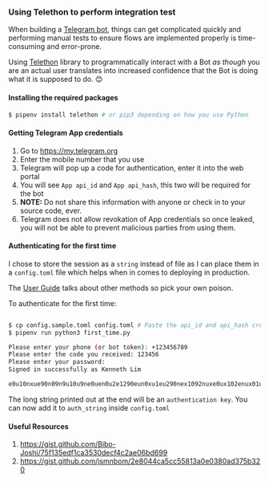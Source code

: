 ### Using Telethon to perform integration test

When building a [Telegram bot](https://core.telegram.org/bots/api), things can get complicated quickly and performing manual tests to ensure flows are implemented properly is time-consuming and error-prone.

Using [Telethon](https://github.com/LonamiWebs/Telethon) library to programmatically interact with a Bot _as though_ you are an actual user translates into increased confidence that the Bot is doing what it is supposed to do. 😊

#### Installing the required packages

```sh
$ pipenv install telethon # or pip3 depending on how you use Python
```

#### Getting Telegram App credentials

1. Go to https://my.telegram.org
1. Enter the mobile number that you use
1. Telegram will pop up a code for authentication, enter it into the web portal
1. You will see `App api_id` and `App api_hash`, this two will be required for the bot
1. **NOTE:** Do not share this information with anyone or check in to your source code, ever. 
1. Telegram does not allow revokation of App credentials so once leaked, you will not be able to prevent malicious parties from using them.

#### Authenticating for the first time

I chose to store the session as a `string` instead of file as I can place them in a `config.toml` file which helps when in comes to deploying in production.

The [User Guide](https://docs.telethon.dev/en/latest/concepts/sessions.html) talks about other methods so pick your own poison.

To authenticate for the first time:
```sh

$ cp config.sample.toml config.toml # Paste the api_id and api_hash credentials inside
$ pipenv run python3 first_time.py

Please enter your phone (or bot token): +123456789
Please enter the code you received: 123456
Please enter your password: 
Signed in successfully as Kenneth Lim

e0u10nxue90n09n9u10u9ne0uen0u2e1290eun0xu1eu290nex1092nuxe0ux102enux01u9enx0u2en0uxe091enux0912nue09xenu091u2ne09x1ue29unx02n0129uenx0u2190uex0912enux091unex019ue0n1u90en1092uenx019uen0x1ue09ue9e2
```

The long string printed out at the end will be an `authentication key`. You can now add it to `auth_string` inside `config.toml`


#### Useful Resources

1. https://gist.github.com/Bibo-Joshi/75f135edf1ca3530decf4c2ae06bd699
1. https://gist.github.com/jsmnbom/2e8044ca5cc55813a0e0380ad375b320